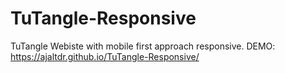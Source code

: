 # TuTangle-Responsive
TuTangle Webiste with mobile first approach responsive. 
DEMO: https://ajaltdr.github.io/TuTangle-Responsive/
